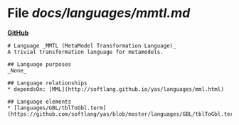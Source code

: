 # File _docs/languages/mmtl.md_
**[GitHub](https://github.com/softlang/yas/blob/master/docs/languages/mmtl.md)**
```
# Language _MMTL (MetaModel Transformation Language)_
A trivial transformation language for metamodels.

## Language purposes
_None_

## Language relationships
* dependsOn: [MML](http://softlang.github.io/yas/languages/mml.html)

## Language elements
* [languages/GBL/tblToGbl.term](https://github.com/softlang/yas/blob/master/languages/GBL/tblToGbl.term)
```
